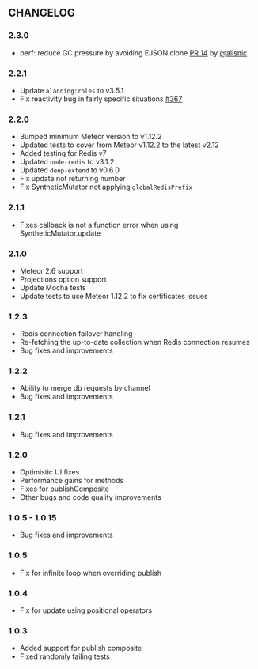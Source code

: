 ## CHANGELOG

### 2.3.0

- perf: reduce GC pressure by avoiding EJSON.clone [PR 14](https://github.com/Meteor-Community-Packages/redis-oplog/pull/14) by [@alisnic](https://github.com/alisnic)

### 2.2.1

- Update `alanning:roles` to v3.5.1
- Fix reactivity bug in fairly specific situations [#367](https://github.com/cult-of-coders/redis-oplog/issues/367)

### 2.2.0

- Bumped minimum Meteor version to v1.12.2
- Updated tests to cover from Meteor v1.12.2 to the latest v2.12
- Added testing for Redis v7
- Updated `node-redis` to v3.1.2
- Updated `deep-extend` to v0.6.0
- Fix update not returning number
- Fix SyntheticMutator not applying `globalRedisPrefix`

### 2.1.1

- Fixes callback is not a function error when using SyntheticMutator.update

### 2.1.0

- Meteor 2.6 support
- Projections option support
- Update Mocha tests
- Update tests to use Meteor 1.12.2 to fix certificates issues

### 1.2.3

- Redis connection failover handling
- Re-fetching the up-to-date collection when Redis connection resumes
- Bug fixes and improvements

### 1.2.2

- Ability to merge db requests by channel
- Bug fixes and improvements

### 1.2.1

- Bug fixes and improvements

### 1.2.0

- Optimistic UI fixes
- Performance gains for methods
- Fixes for publishComposite
- Other bugs and code quality improvements

### 1.0.5 - 1.0.15

- Bug fixes and improvements

### 1.0.5

- Fix for infinite loop when overriding publish

### 1.0.4

- Fix for update using positional operators

### 1.0.3

- Added support for publish composite
- Fixed randomly failing tests
